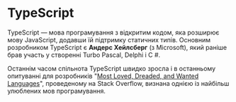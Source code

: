 # TypeScript

TypeScript — мова програмування з відкритим кодом, яка розширює мову JavaScript, додавши їй підтримку статичних типів. Основним розробником TypeScript є **Андерс Хейлсберг** (з Microsoft), який раніше брав участь у створенні Turbo Pascal, Delphi і C #.

Останнім часом спільнота TypeScript швидко зросла і  в останньому опитуванні для розробників "[Most Loved, Dreaded, and Wanted Languages](https://insights.stackoverflow.com/survey/2017#technology-most-loved-dreaded-and-wanted-languages)", проведеному на Stack Overflow, визнана однією із найбільш улюблених мов програмування.